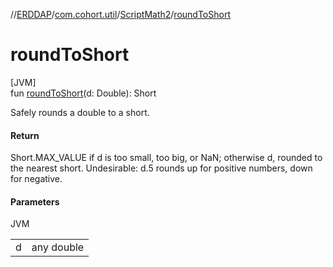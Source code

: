 //[ERDDAP](../../../index.md)/[com.cohort.util](../index.md)/[ScriptMath2](index.md)/[roundToShort](round-to-short.md)

# roundToShort

[JVM]\
fun [roundToShort](round-to-short.md)(d: Double): Short

Safely rounds a double to a short.

#### Return

Short.MAX_VALUE if d is too small, too big, or NaN; otherwise d, rounded to the nearest short. Undesirable: d.5 rounds up for positive numbers, down for negative.

#### Parameters

JVM

| | |
|---|---|
| d | any double |